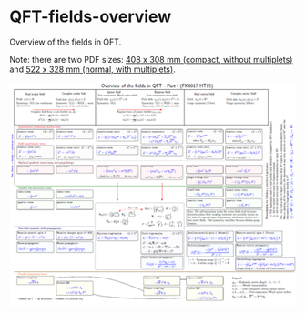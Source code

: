 # QFT-fields-overview

Overview of the fields in QFT.

Note: there are two PDF sizes: [408 x 308 mm (compact, without multiplets)](QFT-fields-overview-compact.pdf) 
and [522 x 328 mm (normal, with multiplets)](QFT-fields-overview.pdf).

![screenshot](screenshot.png)
